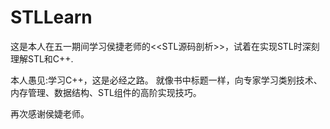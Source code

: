 # STLLearn


这是本人在五一期间学习侯捷老师的<<STL源码剖析>>，试着在实现STL时深刻理解STL和C++.


本人愚见:学习C++，这是必经之路。
就像书中标题一样，向专家学习类别技术、内存管理、数据结构、STL组件的高阶实现技巧。

再次感谢侯婕老师。
